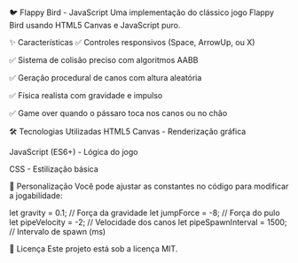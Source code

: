 🐦 Flappy Bird - JavaScript
Uma implementação do clássico jogo Flappy Bird usando HTML5 Canvas e JavaScript puro.

✨ Características
✅ Controles responsivos (Space, ArrowUp, ou X)

✅ Sistema de colisão preciso com algoritmos AABB

✅ Geração procedural de canos com altura aleatória

✅ Física realista com gravidade e impulso

✅ Game over quando o pássaro toca nos canos ou no chão

🛠️ Tecnologias Utilizadas
HTML5 Canvas - Renderização gráfica

JavaScript (ES6+) - Lógica do jogo

CSS - Estilização básica

🔧 Personalização
Você pode ajustar as constantes no código para modificar a jogabilidade:

let gravity = 0.1;          // Força da gravidade
let jumpForce = -8;         // Força do pulo
let pipeVelocity = -2;      // Velocidade dos canos
let pipeSpawnInterval = 1500; // Intervalo de spawn (ms)

📝 Licença
Este projeto está sob a licença MIT.


